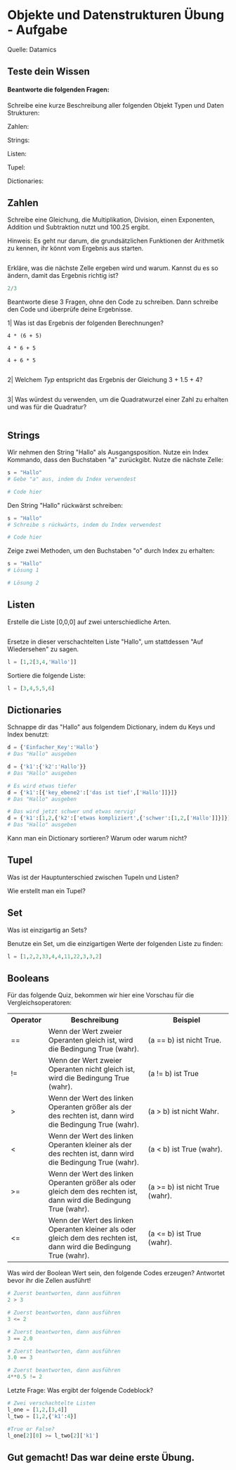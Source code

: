# Objekte und Datenstrukturen Übung - Aufgabe

Quelle: Datamics

## Teste dein Wissen

#### Beantworte die folgenden Fragen:

Schreibe eine kurze Beschreibung aller folgenden Objekt Typen und Daten Strukturen:

Zahlen:

Strings:

Listen:

Tupel:

Dictionaries:


## Zahlen

Schreibe eine Gleichung, die Multiplikation, Division, einen Exponenten, Addition und Subtraktion nutzt und 100.25 ergibt.

Hinweis: Es geht nur darum, die grundsätzlichen Funktionen der Arithmetik zu kennen, ihr könnt vom Ergebnis aus starten.


```python

```

Erkläre, was die nächste Zelle ergeben wird und warum. Kannst du es so ändern, damit das Ergebnis richtig ist?


```python
2/3
```

Beantworte diese 3 Fragen, ohne den Code zu schreiben. Dann schreibe den Code und überprüfe deine Ergebnisse.

1| Was ist das Ergebnis der folgenden Berechnungen?
    
    4 * (6 + 5)
    
    4 * 6 + 5 
    
    4 + 6 * 5 


```python

```

2| Welchem <i>Typ</i> entspricht das Ergebnis der Gleichung 3 + 1.5 + 4?


```python

```

3| Was würdest du verwenden, um die Quadratwurzel einer Zahl zu erhalten und was für die Quadratur?


```python

```

## Strings

Wir nehmen den String "Hallo" als Ausgangsposition. Nutze ein Index Kommando, dass den Buchstaben "a" zurückgibt. Nutze die nächste Zelle:


```python
s = "Hallo"
# Gebe "a" aus, indem du Index verwendest

# Code hier
```

Den String "Hallo" rückwärst schreiben:


```python
s = "Hallo"
# Schreibe s rückwärts, indem du Index verwendest

# Code hier
```

Zeige zwei Methoden, um den Buchstaben "o" durch Index zu erhalten:


```python
s = "Hallo"
# Lösung 1

# Lösung 2

```

## Listen

Erstelle die Liste [0,0,0] auf zwei unterschiedliche Arten.


```python

```

Ersetze in dieser verschachtelten Liste "Hallo", um stattdessen "Auf Wiedersehen" zu sagen.


```python
l = [1,2[3,4,'Hallo']]
```

Sortiere die folgende Liste:


```python
l = [3,4,5,5,6]
```

## Dictionaries

Schnappe dir das "Hallo" aus folgendem Dictionary, indem du Keys und Index benutzt:


```python
d = {'Einfacher_Key':'Hallo'}
# Das "Hallo" ausgeben

```


```python
d = {'k1':{'k2':'Hallo'}}
# Das "Hallo" ausgeben

```


```python
# Es wird etwas tiefer
d = {'k1':[{'key_ebene2':['das ist tief',['Hallo']]}]}
# Das "Hallo" ausgeben

```


```python
# Das wird jetzt schwer und etwas nervig!
d = {'k1':[1,2,{'k2':['etwas kompliziert',{'schwer':[1,2,['Hallo']]}]}]}
# Das "Hallo" ausgeben

```

Kann man ein Dictionary sortieren? Warum oder warum nicht?

## Tupel

Was ist der Hauptunterschied zwischen Tupeln und Listen?


Wie erstellt man ein Tupel?

## Set

Was ist einzigartig an Sets?

Benutze ein Set, um die einzigartigen Werte der folgenden Liste zu finden:


```python
l = [1,2,2,33,4,4,11,22,3,3,2]
```

## Booleans

Für das folgende Quiz, bekommen wir hier eine Vorschau für die Vergleichsoperatoren:
<table class="table table-bordered">
<tr>
<th style="width:10%">Operator</th><th style="width:45%">Beschreibung</th><th>Beispiel</th>
</tr>
<tr>
<td>==</td>
<td>Wenn der Wert zweier Operanten gleich ist, wird die Bedingung True (wahr).</td>
<td> (a == b) ist nicht True.</td>
</tr>
<tr>
<td>!=</td>
<td>Wenn der Wert zweier Operanten nicht gleich ist, wird die Bedingung True (wahr).</td>
<td>(a != b) ist True</td>
</tr>
<tr>
<td>&gt;</td>
<td>Wenn der Wert des linken Operanten größer als der des rechten ist, dann wird die Bedingung True (wahr).</td>
<td> (a &gt; b) ist nicht Wahr.</td>
</tr>
<tr>
<td>&lt;</td>
<td>Wenn der Wert des linken Operanten kleiner als der des rechten ist, dann wird die Bedingung True (wahr).</td>
<td> (a &lt; b) ist True (wahr).</td>
</tr>
<tr>
<td>&gt;=</td>
<td>Wenn der Wert des linken Operanten größer als oder gleich dem des rechten ist, dann wird die Bedingung True (wahr).</td>
<td> (a &gt;= b) ist nicht True (wahr). </td>
</tr>
<tr>
<td>&lt;=</td>
<td>Wenn der Wert des linken Operanten kleiner als oder gleich dem des rechten ist, dann wird die Bedingung True (wahr).</td>
<td> (a &lt;= b) ist True (wahr). </td>
</tr>
</table>

Was wird der Boolean Wert sein, den folgende Codes erzeugen? Antwortet bevor ihr die Zellen ausführt!


```python
# Zuerst beantworten, dann ausführen
2 > 3
```


```python
# Zuerst beantworten, dann ausführen
3 <= 2
```


```python
# Zuerst beantworten, dann ausführen
3 == 2.0
```


```python
# Zuerst beantworten, dann ausführen
3.0 == 3
```


```python
# Zuerst beantworten, dann ausführen
4**0.5 != 2
```

Letzte Frage: Was ergibt der folgende Codeblock?


```python
# Zwei verschachtelte Listen
l_one = [1,2,[3,4]]
l_two = [1,2,{'k1':4}]

#True or False?
l_one[2][0] >= l_two[2]['k1']
```

## Gut gemacht! Das war deine erste Übung.
